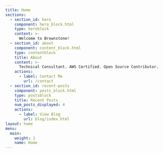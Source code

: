 ```yaml
---
title: Home
sections:
  - section_id: hero
    component: hero_block.html
    type: heroblock
    content: >-
      Welcome to Brownstone!
  - section_id: about
    component: content_block.html
    type: contentblock
    title: About
    content: >-
      Technical Consultant. AWS Certified. Open Source Contributor.
    actions:
      - label: Contact Me
        url: /contact
  - section_id: recent-posts
    component: posts_block.html
    type: postsblock
    title: Recent Posts
    num_posts_displayed: 4
    actions:
      - label: View Blog
        url: blog/index.html
layout: home
menu:
  main:
    weight: 1
    name: Home
---
```

